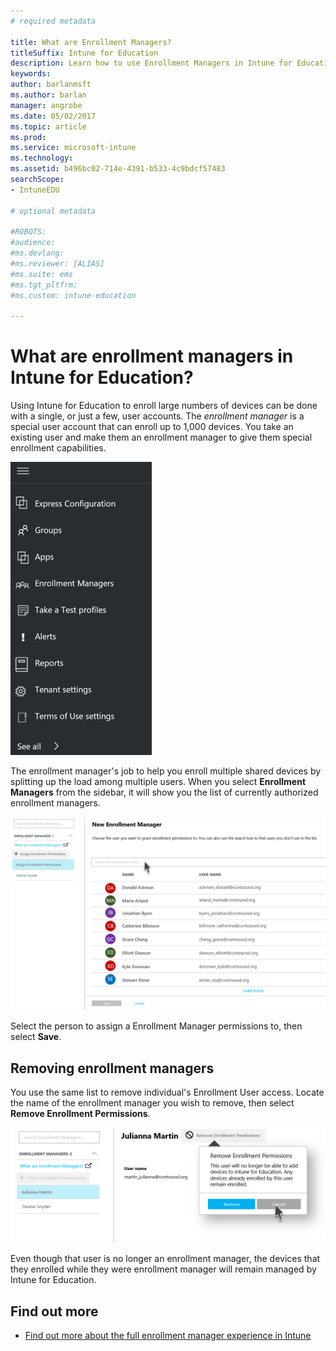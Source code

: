 ```yaml
---
# required metadata

title: What are Enrollment Managers?
titleSuffix: Intune for Education
description: Learn how to use Enrollment Managers in Intune for Education.
keywords:
author: barlanmsft
ms.author: barlan
manager: angrobe
ms.date: 05/02/2017
ms.topic: article
ms.prod:
ms.service: microsoft-intune
ms.technology:
ms.assetid: b496bc02-714e-4391-b533-4c9bdcf57483
searchScope:
- IntuneEDU

# optional metadata

#ROBOTS:
#audience:
#ms.devlang:
#ms.reviewer: [ALIAS]
#ms.suite: ems
#ms.tgt_pltfrm:
#ms.custom: intune-education

---
```


# What are enrollment managers in Intune for Education?

Using Intune for Education to enroll large numbers of devices can be done with a single, or just a few, user accounts. The _enrollment manager_ is a special user account that can enroll up to 1,000 devices. You take an existing user and make them an enrollment manager to give them special enrollment capabilities.

  ![Dashboard left hand side](./media/dashboard-002-left-sidebar-list.png)

The enrollment manager's job to help you enroll multiple shared devices by splitting up the load among multiple users. When you select __Enrollment Managers__ from the sidebar, it will show you the list of currently authorized enrollment managers.

  ![Current enrollment managers list, one person represented](./media/enroll-mgrs-001-current-list-of-mgrs.png)

Select the person to assign a Enrollment Manager permissions to, then select __Save__.

## Removing enrollment managers

You use the same list to remove individual's Enrollment User access. Locate the name of the enrollment manager you wish to remove, then select **Remove Enrollment Permissions**.

  ![Remove enrollment permissions button selected while viewing an individual enrollment manager's page](./media/enroll-mgrs-003-remove-enrollment-permissions.png)

Even though that user is no longer an enrollment manager, the devices that they enrolled while they were enrollment manager will remain managed by Intune for Education.

## Find out more

- [Find out more about the full enrollment manager experience in Intune](https://docs.microsoft.com/intune/deploy-use/enroll-corporate-owned-devices-with-the-device-enrollment-manager-in-microsoft-intune)
